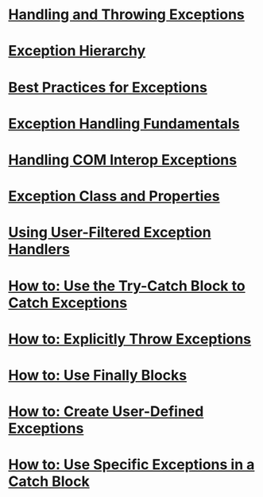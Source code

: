 # [Handling and Throwing Exceptions](handling-and-throwing-exceptions.md)
# [Exception Hierarchy](exception-hierarchy.md)
# [Best Practices for Exceptions](best-practices-for-exceptions.md)
# [Exception Handling Fundamentals](exception-handling-fundamentals.md)
# [Handling COM Interop Exceptions](handling-com-interop-exceptions.md)
# [Exception Class and Properties](exception-class-and-properties.md)
# [Using User-Filtered Exception Handlers](using-user-filtered-exception-handlers.md)
# [How to: Use the Try-Catch Block to Catch Exceptions](how-to-use-the-try-catch-block-to-catch-exceptions.md)
# [How to: Explicitly Throw Exceptions](how-to-explicitly-throw-exceptions.md)
# [How to: Use Finally Blocks](how-to-use-finally-blocks.md)
# [How to: Create User-Defined Exceptions](how-to-create-user-defined-exceptions.md)
# [How to: Use Specific Exceptions in a Catch Block](how-to-use-specific-exceptions-in-a-catch-block.md)
